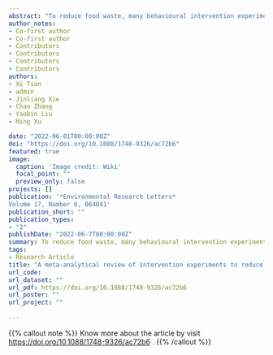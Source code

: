 ```yaml
---
abstract: "To reduce food waste, many behavioural intervention experiments have been conducted worldwide, but their effectiveness remains unclear. To assess their impacts, we present a meta-analysis based on 58 studies, selected after screening 1143 papers, which were conducted between 2011 and 2021 covering 26 533 participants. We confirm that behavioural interventions have a moderate effect ($z$ = 0.22) on food waste reduction, with education programs having the most significant impact and informational feedback having the least. We also show that interventions in elementary and middle school settings marginally improve the overall effect size (P < 0.1), and controlled experiments exhibit a higher effect size compared to pre-post experiments in education interventions (P < 0.05). Finally, we present a roadmap to guide future research in the next decade to further improve our understanding on the effects of behavioural interventions to reduce food waste."
author_notes:
- Co-first author 
- Co-first author 
- Contributors
- Contributors
- Contributors
- Contributors
authors:
- Xi Tian
- admin
- Jinliang Xie
- Chao Zhang
- Yaobin Liu
- Ming Xu

date: "2022-06-01T00:00:00Z"
doi: "https://doi.org/10.1088/1748-9326/ac72b6"
featured: true
image:
  caption: 'Image credit: Wiki'
  focal_point: ""
  preview_only: false
projects: []
publication: '*Environmental Research Letters*
Volume 17, Number 6, 064041'
publication_short: ""
publication_types:
- "2"
publishDate: "2022-06-7T00:00:00Z"
summary: To reduce food waste, many behavioural intervention experiments have been conducted worldwide, but their effectiveness remains unclear. To assess their impacts, we present a meta-analysis based on 58 studies, selected after screening 1143 papers
tags:
- Research Article
title: "A meta-analytical review of intervention experiments to reduce food waste"
url_code: 
url_dataset: ""
url_pdf: https://doi.org/10.1088/1748-9326/ac72b6
url_poster: ""
url_project: ""
 
---
```


{{% callout note %}}
Know more about the article by visit https://doi.org/10.1088/1748-9326/ac72b6 .
{{% /callout %}}



